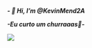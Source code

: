 **_- 👋 Hi, I’m @KevinMend2A_**

**_-Eu curto um churraaas🍖-_**

![](https://media1.tenor.com/m/e42q1CQVYLMAAAAd/rare-rare-steak.gif)
